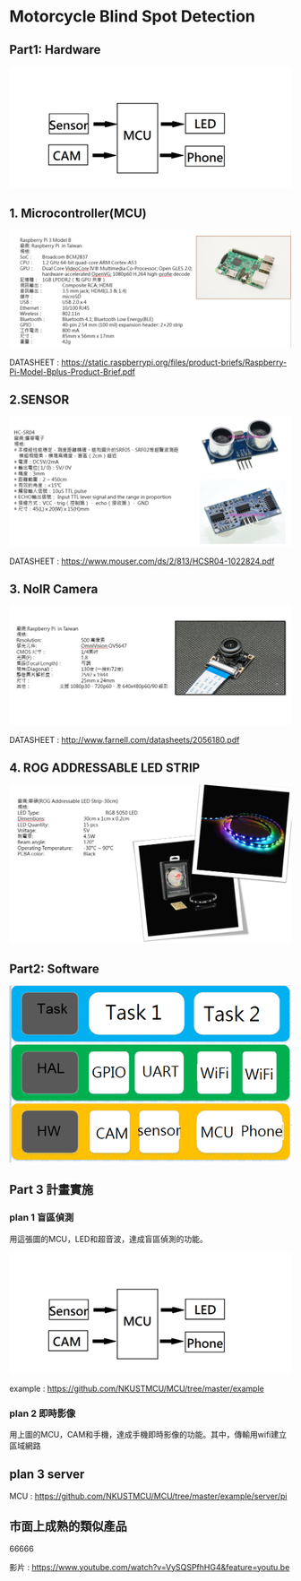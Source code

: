 # Motorcycle Blind Spot Detection

## Part1: Hardware
![image](https://github.com/NKUSTMCU/MCU/blob/master/img/hardware.png)

## 1. Microcontroller(MCU)
![image](https://github.com/NKUSTMCU/MCU/blob/master/document/PPT1/MCU.PNG)

DATASHEET :
<https://static.raspberrypi.org/files/product-briefs/Raspberry-Pi-Model-Bplus-Product-Brief.pdf>

## 2.SENSOR
![image](https://github.com/NKUSTMCU/MCU/blob/master/document/PPT1/2.PNG)

DATASHEET :
<https://www.mouser.com/ds/2/813/HCSR04-1022824.pdf>

## 3. NoIR Camera
![image](https://github.com/NKUSTMCU/MCU/blob/master/document/PPT1/3.PNG)

DATASHEET :
<http://www.farnell.com/datasheets/2056180.pdf>

## 4. ROG ADDRESSABLE LED STRIP
![image](https://github.com/NKUSTMCU/MCU/blob/master/document/PPT1/4.PNG)

## Part2: Software

![image](https://github.com/NKUSTMCU/MCU/blob/master/img/softwrae.PNG)



## Part 3 計畫實施
### plan 1 盲區偵測

用這張圖的MCU，LED和超音波，達成盲區偵測的功能。

![image](https://github.com/NKUSTMCU/MCU/blob/master/img/hardware.png)

example : <https://github.com/NKUSTMCU/MCU/tree/master/example>

### plan 2 即時影像

用上圖的MCU，CAM和手機，達成手機即時影像的功能。其中，傳輸用wifi建立區域網路


## plan 3 server


MCU  : <https://github.com/NKUSTMCU/MCU/tree/master/example/server/pi>


## 市面上成熟的類似產品

66666

影片 : <https://www.youtube.com/watch?v=VySQSPfhHG4&feature=youtu.be>

